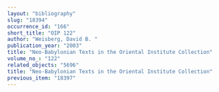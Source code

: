 ```yaml
---
layout: "bibliography"
slug: "18394"
occurrence_id: "166"
short_title: "OIP 122"
author: "Weisberg, David B. "
publication_year: "2003"
title: "Neo-Babylonian Texts in the Oriental Institute Collection"
volume_no_: "122"
related_objects: "5696"
title: "Neo-Babylonian Texts in the Oriental Institute Collection"
previous_item: "18397"
---
```

